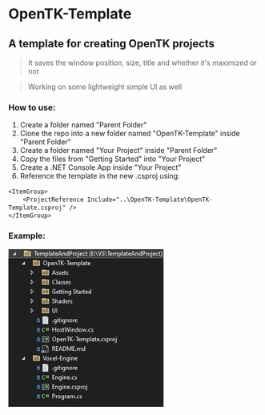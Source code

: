 # OpenTK-Template
## A template for creating OpenTK projects
> It saves the window position, size, title and whether it's maximized or not

> Working on some lightweight simple UI as well

### How to use:
1. Create a folder named "Parent Folder"
2. Clone the repo into a new folder named "OpenTK-Template" inside "Parent Folder"
3. Create a folder named "Your Project" inside "Parent Folder"
4. Copy the files from "Getting Started" into "Your Project"
5. Create a .NET Console App inside "Your Project"
6. Reference the template in the new .csproj using:
```xaml
<ItemGroup>
    <ProjectReference Include="..\OpenTK-Template\OpenTK-Template.csproj" />
</ItemGroup>
```

### Example:
![Example](Assets/proj.png)